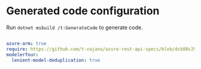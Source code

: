 # Generated code configuration

Run `dotnet msbuild /t:GenerateCode` to generate code.

``` yaml

azure-arm: true
require: https://github.com/t-vajana/azure-rest-api-specs/blob/dcb88c29a56bb1d878cccb5a07338e3338496d9d/specification/databox/resource-manager/readme.md
modelerfour:
  lenient-model-deduplication: true
```